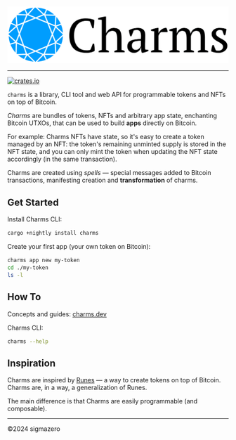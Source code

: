 ![Charms](.github/logo-charms.png)

---
[![crates.io](https://img.shields.io/crates/v/charms)](https://crates.io/crates/charms)

`charms` is a library, CLI tool and web API for programmable tokens and NFTs on top of Bitcoin.

_Charms_ are bundles of tokens, NFTs and arbitrary app state, enchanting Bitcoin UTXOs, that can be used to build
**apps** directly on Bitcoin.

For example: Charms NFTs have state, so it's easy to create a token managed by an NFT: the token's remaining unminted
supply is stored in the NFT state, and you can only mint the token when updating the NFT state accordingly (in the same
transaction).

Charms are created using _spells_ — special messages added to Bitcoin transactions, manifesting creation and
**transformation** of charms.

## Get Started

Install Charms CLI:

```sh
cargo +nightly install charms
```

Create your first app (your own token on Bitcoin):

```sh
charms app new my-token
cd ./my-token
ls -l
```

## How To

Concepts and guides: [charms.dev](https://charms.dev)

Charms CLI:

```sh
charms --help
```

## Inspiration

Charms are inspired by [Runes](https://docs.ordinals.com/runes.html) — a way to create tokens on top of Bitcoin. Charms
are, in a way, a generalization of Runes.

The main difference is that Charms are easily programmable (and composable).

---
©️2024 sigmazero
